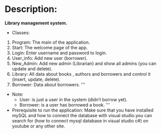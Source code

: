 # Description:
**Library management system.**
- Classes:
1. Program: The main of the application.
2. Start: The welcome page of the app.
3. Login: Enter username and password to login.
4. User_info: Add new user (borrower).
5. New_Admin: Add new admin (Librarian) and show all admins (you can update and delete).
6. Library: All data about books , authors and borrowers and control it (insert, update, delete).
7. Borrower: Data about borrowers.
'''
- Note: 
  - User: is just a user in the system (didn’t borrow yet).   
  - Borrower: is a user has borrowed a book.
'''
- Prerequisite to run the application:
Make sure that you have installed mySQL and how to connect the database with visual studio.you can search for (how to connect mysql database in visual studio c#) on youtube or any other site.
